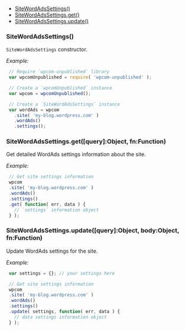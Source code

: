   - [SiteWordAdsSettings()](#sitewordadssettings)
  - [SiteWordAdsSettings.get()](#sitewordadssettingsgetqueryobjectfnfunction)
  - [SiteWordAdsSettings.update()](#sitewordadssettingsupdatequeryobjectbodyobjectfnfunction)

### SiteWordAdsSettings()

  `SiteWordAdsSettings` constructor.
  
  *Example:*
```js
 // Require `wpcom-unpublished` library
 var wpcomUnpublished = require( 'wpcom-unpublished' );
```

  
```js
 // Create a `wpcomUnpublished` instance
 var wpcom = wpcomUnpublished();
```

  
```js
 // Create a `SiteWordAdsSettings` instance
 var wordAds = wpcom
   .site( 'my-blog.wordpress.com' )
   .wordAds()
   .settings();
```

### SiteWordAdsSettings.get([query]:Object, fn:Function)

  Get detailed WordAds settings information about the site.
  
  *Example:*
```js
 // Get site settings information
 wpcom
 .site( 'my-blog.wordpress.com' )
 .wordAds()
 .settings()
 .get( function( err, data ) {
   // `settings` information object
 } );
```

### SiteWordAdsSettings.update([query]:Object, body:Object, fn:Function)

  Update WordAds settings for the site.
  
  *Example:*
```js
 var settings = {}; // your settings here
```

  
```js
 // Get site settings information
 wpcom
 .site( 'my-blog.wordpress.com' )
 .wordAds()
 .settings()
 .update( settings, function( err, data ) {
   // data settings information object
 } );
```

